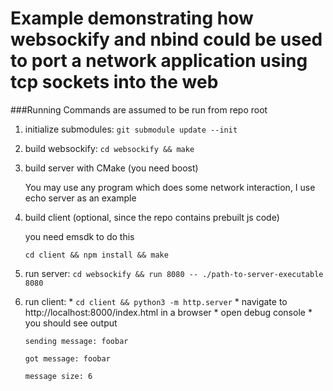 Example demonstrating how websockify and nbind could be used to port a network application using tcp sockets into the web
=========================================================================================================================

###Running
Commands are assumed to be run from repo root
  1. initialize submodules: `git submodule update --init`
  2. build websockify: `cd websockify && make`
  3. build server with CMake (you need boost)

     You may use any program which does some network interaction, I use echo server as an example
  4. build client (optional, since the repo contains prebuilt js code)

     you need emsdk to do this

     `cd client && npm install && make`
  5. run server: `cd websockify && run 8080 -- ./path-to-server-executable 8080`
  6. run client:
    * `cd client && python3 -m http.server`
    * navigate to http://localhost:8000/index.html in a browser
    * open debug console
    * you should see output

      `sending message: foobar`

      `got message: foobar`

      `message size: 6`
